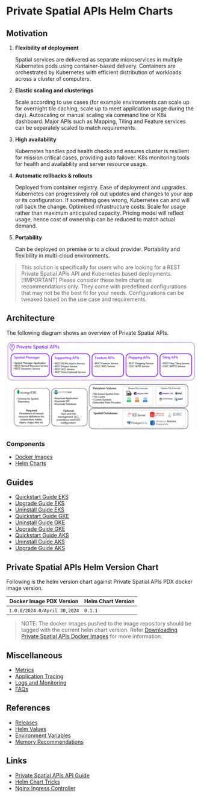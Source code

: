 # Private Spatial APIs Helm Charts

## Motivation

1. **Flexibility of deployment**

    Spatial services are delivered as separate microservices in multiple Kubernetes pods using container-based delivery.
    Containers are orchestrated by Kubernetes with efficient distribution of workloads across a cluster of computers.

2. **Elastic scaling and clusterings**

    Scale according to use cases (for example environments can scale up for overnight tile caching, scale up to meet
    application usage during the day). Autoscaling or manual scaling via command line or K8s dashboard. Major APIs
    such as Mapping, Tiling and Feature services can be separately scaled to match requirements.

3. **High availability**

    Kubernetes handles pod health checks and ensures cluster is resilient for mission critical cases, providing
    auto failover. K8s monitoring tools for health and availability and server resource usage.

4. **Automatic rollbacks & rollouts**

    Deployed from container registry. Ease of deployment and upgrades. Kubernetes can progressively roll out updates
    and changes to your app or its configuration. If something goes wrong, Kubernetes can and will roll back the change.
    Optimised infrastructure costs: Scale for usage rather than maximum anticipated capacity. Pricing model will reflect usage,
    hence cost of ownership can be reduced to match actual demand.

5. **Portability**

    Can be deployed on premise or to a cloud provider. Portability and flexibility in multi-cloud environments.

> This solution is specifically for users who are looking for a REST Private Spatial APIs API and Kubernetes based deployments.
> [!IMPORTANT]
> Please consider these helm charts as recommendations only. They come with predefined configurations that may not be the best fit for your needs. Configurations can be tweaked based on the use case and requirements.

## Architecture
The following diagram shows an overview of Private Spatial APIs.

![architecture.png](../images/private_spatial_apis_architecture.png)


### Components

- [Docker Images](scripts/images-to-ecr-uploader/README.md#description)
- [Helm Charts](charts/README.md)  

## Guides

- [Quickstart Guide EKS](./docs/guides/eks/QuickStartEKS.md)
- [Upgrade Guide EKS](./docs/guides/eks/UninstallGuide.md)
- [Uninstall Guide EKS](./docs/guides/eks/UpgradeGuide.md)
- [Quickstart Guide GKE](./docs/guides/gke/QuickStartGKE.md)
- [Uninstall Guide GKE](./docs/guides/gke/UpgradeGuide.md)
- [Upgrade Guide GKE](./docs/guides/gke/UninstallGuide.md)
- [Quickstart Guide AKS](./docs/guides/aks/QuickStartAKS.md)
- [Uninstall Guide AKS](./docs/guides/gke/UpgradeGuide.md)
- [Upgrade Guide AKS](./docs/guides/aks/UninstallGuide.md)

## Private Spatial APIs Helm Version Chart

Following is the helm version chart against Private Spatial APIs PDX docker image version.

| Docker Image PDX Version     | Helm Chart Version |
|------------------------------|--------------------|
| `1.0.0/2024.0/April 30,2024` | `0.1.1`️ |


> NOTE: The docker images pushed to the image repository should be tagged with the current helm chart version.
> Refer [Downloading Private Spatial APIs Docker Images](docs/guides/eks/QuickStartEKS.md#step-3-download-docker-images) for more information.

## Miscellaneous

- [Metrics](docs/MetricsAndTraces.md#generating-insights-from-metrics)
- [Application Tracing](docs/MetricsAndTraces.md#generating-insights-from-metrics)
- [Logs and Monitoring](docs/MetricsAndTraces.md#generating-insights-from-metrics)
- [FAQs](docs/faq/FAQs.md)

## References

- [Releases](https://github.com/PreciselyData/cloudnative-spatial-analytics-helm/releases)
- [Helm Values](charts/private-spatial-apis/README.md#helm-values)
- [Environment Variables](charts/private-spatial-apis/README.md#environment-variables)
- [Memory Recommendations](charts/private-spatial-apis/README.md#memory-recommendations)

## Links

- [Private Spatial APIs API Guide](.)
- [Helm Chart Tricks](https://helm.sh/docs/howto/charts_tips_and_tricks/)
- [Nginx Ingress Controller](https://docs.nginx.com/nginx-ingress-controller/)